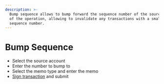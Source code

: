 ```yaml
---
description: >-
  Bump sequence allows to bump forward the sequence number of the source account
  of the operation, allowing to invalidate any transactions with a smaller
  sequence number.
---
```


# Bump Sequence

* Select the source account
* Enter the number to bump to
* Select the memo type and enter the memo
* [Sign transaction](../wallet-actions/sign-transaction.md) and submit

